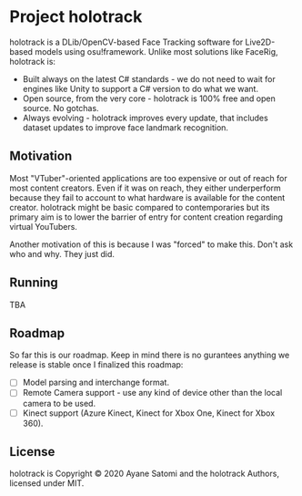 # Project holotrack

holotrack is a DLib/OpenCV-based Face Tracking software for Live2D-based models using osu!framework. Unlike most solutions like FaceRig, holotrack is:

- Built always on the latest C# standards - we do not need to wait for engines like Unity to support a C# version to do what we want.
- Open source, from the very core - holotrack is 100% free and open source. No gotchas. 
- Always evolving - holotrack improves every update, that includes dataset updates to improve face landmark recognition.

## Motivation

Most "VTuber"-oriented applications are too expensive or out of reach for most content creators. Even if it was on reach, they either underperform because they fail to account to what hardware is available
for the content creator. holotrack might be basic compared to contemporaries but its primary aim is to lower the barrier of entry for content creation regarding virtual YouTubers. 

Another motivation of this is because I was "forced" to make this. Don't ask who and why. They just did.

## Running

TBA

## Roadmap

So far this is our roadmap. Keep in mind there is no gurantees anything we release is stable once I finalized this roadmap:

- [ ] Model parsing and interchange format.
- [ ] Remote Camera support - use any kind of device other than the local camera to be used.
- [ ] Kinect support (Azure Kinect, Kinect for Xbox One, Kinect for Xbox 360).

## License

holotrack is Copyright &copy; 2020 Ayane Satomi and the holotrack Authors, licensed under MIT.